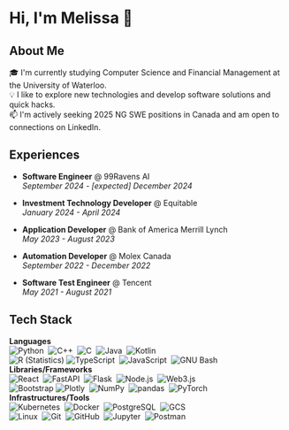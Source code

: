 # Hi, I'm Melissa 👋

## About Me

🎓 I'm currently studying Computer Science and Financial Management at the University of Waterloo.  
💡 I like to explore new technologies and develop software solutions and quick hacks.  
📫 I'm actively seeking 2025 NG SWE positions in Canada and am open to connections on LinkedIn.  

## Experiences

- **Software Engineer** @ 99Ravens AI  
  _September 2024 - [expected] December 2024_

- **Investment Technology Developer** @ Equitable  
  _January 2024 - April 2024_

- **Application Developer** @ Bank of America Merrill Lynch  
  _May 2023 - August 2023_

- **Automation Developer** @ Molex Canada  
  _September 2022 - December 2022_

- **Software Test Engineer** @ Tencent  
  _May 2021 - August 2021_

## Tech Stack
**Languages**  
![Python](https://img.shields.io/badge/-Python-05122A?style=flat&logo=python)&nbsp;
![C++](https://img.shields.io/badge/-C++-05122A?style=flat&logo=cplusplus)&nbsp;
![C](https://img.shields.io/badge/-C-05122A?style=flat&logo=C&logoColor=A8B9CC)&nbsp;
![Java](https://img.shields.io/badge/-Java-05122A?style=flat&logo=Java&logoColor=FFA518)&nbsp;
![Kotlin](https://img.shields.io/badge/-Kotlin-05122A?style=flat&logo=kotlin)&nbsp;\
![R (Statistics)](https://img.shields.io/badge/-R-05122A?style=flat&logo=R&logoColor=276DC3)
![TypeScript](https://img.shields.io/badge/-TypeScript-05122A?style=flat&logo=typescript)&nbsp;
![JavaScript](https://img.shields.io/badge/-JavaScript-05122A?style=flat&logo=javascript)&nbsp;
![GNU Bash](https://img.shields.io/badge/-GNUBash-05122A?style=flat&logo=gnubash)&nbsp;\
**Libraries/Frameworks**  
![React](https://img.shields.io/badge/-React-05122A?style=flat&logo=react)&nbsp;
![FastAPI](https://img.shields.io/badge/-Fastapi-05122A?style=flat&logo=fastapi)&nbsp;
![Flask](https://img.shields.io/badge/-Flask-05122A?style=flat&logo=flask)&nbsp;
![Node.js](https://img.shields.io/badge/-Node.js-05122A?style=flat&logo=nodedotjs)&nbsp;
![Web3.js](https://img.shields.io/badge/-Web3.js-05122A?style=flat&logo=web3dotjs)&nbsp;\
![Bootstrap](https://img.shields.io/badge/-Bootstrap-05122A?style=flat&logo=bootstrap&logoColor=563D7C)
![Plotly](https://img.shields.io/badge/-Plotly-05122A?style=flat&logo=plotly)&nbsp;
![NumPy](https://img.shields.io/badge/-NumPy-05122A?style=flat&logo=numpy)&nbsp;
![pandas](https://img.shields.io/badge/-pandas-05122A?style=flat&logo=pandas)&nbsp;
![PyTorch](https://img.shields.io/badge/-PyTorch-05122A?style=flat&logo=pytorch)&nbsp;\
**Infrastructures/Tools**  
![Kubernetes](https://img.shields.io/badge/-Kubernetes-05122A?style=flat&logo=kubernetes)&nbsp;
![Docker](https://img.shields.io/badge/-Docker-05122A?style=flat&logo=docker)&nbsp;
![PostgreSQL](https://img.shields.io/badge/-PostgreSQL-05122A?style=flat&logo=postgresql)&nbsp;
![GCS](https://img.shields.io/badge/-GCS-05122A?style=flat&logo=googlecloudstorage)&nbsp;\
![Linux](https://img.shields.io/badge/-Linux-05122A?style=flat&logo=linux)&nbsp;
![Git](https://img.shields.io/badge/-Git-05122A?style=flat&logo=git)&nbsp;
![GitHub](https://img.shields.io/badge/-GitHub-05122A?style=flat&logo=github)&nbsp;
![Jupyter](https://img.shields.io/badge/-Jupyter-05122A?style=flat&logo=jupyter)&nbsp;
![Postman](https://img.shields.io/badge/-Postman-05122A?style=flat&logo=postman)&nbsp;

<!--
**17Melissa/17Melissa** is a ✨ _special_ ✨ repository because its `README.md` (this file) appears on your GitHub profile.

Here are some ideas to get you started:

- 🔭 I’m currently working on ...
- 🌱 I’m currently learning ...
- 👯 I’m looking to collaborate on ...
- 🤔 I’m looking for help with ...
- 💬 Ask me about ...
- 📫 How to reach me: ...
- 😄 Pronouns: ...
- ⚡ Fun fact: ...
-->
